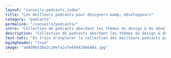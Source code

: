 ```yaml
---
layout: "conseils-podcasts_index"
title: "Les meilleurs podcasts pour designers &amp; développeurs"
category: "podcasts"
permalink: "/conseils/podcasts/"
intro: "Collection de podcasts abordant les thèmes du design & du développement de produits. Une mine d'infos sur le quotidien des personnes qui conçoivent et maintiennent les applications que vous utilisez au quotidien."
description: "Collection de podcasts abordant les thèmes du design & du développement de produits"
text-twtr: "En train d'explorer la collection des meilleurs podcasts pour designers et développeurs du @MagDuWebdesign"
bgimgheader: "true"
image: "ad4d9b53be2c10efa2afe699424b648a.jpg"
---
```

